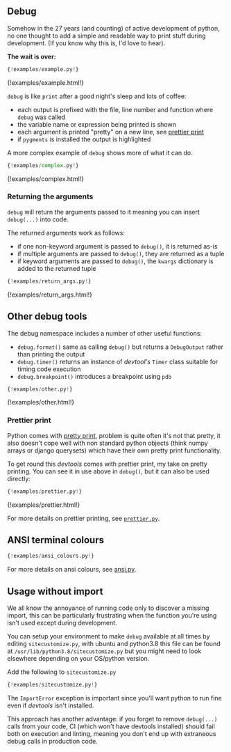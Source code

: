 ## Debug

Somehow in the 27 years (and counting) of active development of python, no one thought to add a simple
and readable way to print stuff during development. (If you know why this is, I'd love to hear).

**The wait is over:**

```py
{!examples/example.py!}
```

{!examples/example.html!}

`debug` is like `print` after a good night's sleep and lots of coffee:

* each output is prefixed with the file, line number and function where `debug` was called
* the variable name or expression being printed is shown
* each argument is printed "pretty" on a new line, see [prettier print](#prettier-print)
* if `pygments` is installed the output is highlighted

A more complex example of `debug` shows more of what it can do.

```py
{!examples/complex.py!}
```

{!examples/complex.html!}

### Returning the arguments

`debug` will return the arguments passed to it meaning you can insert `debug(...)` into code.

The returned arguments work as follows:

* if one non-keyword argument is passed to `debug()`, it is returned as-is
* if multiple arguments are passed to `debug()`, they are returned as a tuple
* if keyword arguments are passed to `debug()`, the `kwargs` dictionary is added to the returned tuple

```py
{!examples/return_args.py!}
```

{!examples/return_args.html!}

## Other debug tools

The debug namespace includes a number of other useful functions:

* `debug.format()` same as calling `debug()` but returns a `DebugOutput` rather than printing the output
* `debug.timer()` returns an instance of *devtool's* `Timer` class suitable for timing code execution
* `debug.breakpoint()` introduces a breakpoint using `pdb`

```py
{!examples/other.py!}
```

{!examples/other.html!}

### Prettier print

Python comes with [pretty print](https://docs.python.org/3/library/pprint.html), problem is quite often
it's not that pretty, it also doesn't cope well with non standard python objects (think numpy arrays or
django querysets) which have their own pretty print functionality.

To get round this *devtools* comes with prettier print, my take on pretty printing. You can see it in use above
in `debug()`, but it can also be used directly:

```py
{!examples/prettier.py!}
```

{!examples/prettier.html!}

For more details on prettier printing, see
[`prettier.py`](https://github.com/samuelcolvin/python-devtools/blob/master/devtools/prettier.py).

## ANSI terminal colours

```py
{!examples/ansi_colours.py!}
```

For more details on ansi colours, see
[ansi.py](https://github.com/samuelcolvin/python-devtools/blob/master/devtools/ansi.py).

## Usage without import

We all know the annoyance of running code only to discover a missing import, this can be particularly
frustrating when the function you're using isn't used except during development.

You can setup your environment to make `debug` available at all times by editing `sitecustomize.py`,
with ubuntu and python3.8 this file can be found at `/usr/lib/python3.8/sitecustomize.py` but you might
need to look elsewhere depending on your OS/python version.

Add the following to `sitecustomize.py`

```py
{!examples/sitecustomize.py!}
```

The `ImportError` exception is important since you'll want python to run fine even if *devtools* isn't installed.

This approach has another advantage: if you forget to remove `debug(...)` calls from your code, CI
(which won't have devtools installed) should fail both on execution and linting, meaning you don't end up with
extraneous debug calls in production code.
